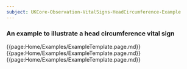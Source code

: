 ```yaml
---
subject: UKCore-Observation-VitalSigns-HeadCircumference-Example
---
```

### An example to illustrate a head circumference vital sign

{{page:Home/Examples/ExampleTemplate.page.md}}
{{page:Home/Examples/ExampleTemplate.page.md}}
{{page:Home/Examples/ExampleTemplate.page.md}}